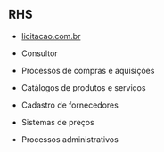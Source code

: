 ## RHS
- [licitacao.com.br](https://licitacao.com.br/)

- Consultor
- Processos de compras e aquisições
- Catálogos de produtos e serviços
- Cadastro de fornecedores 
- Sistemas de preços
- Processos administrativos
